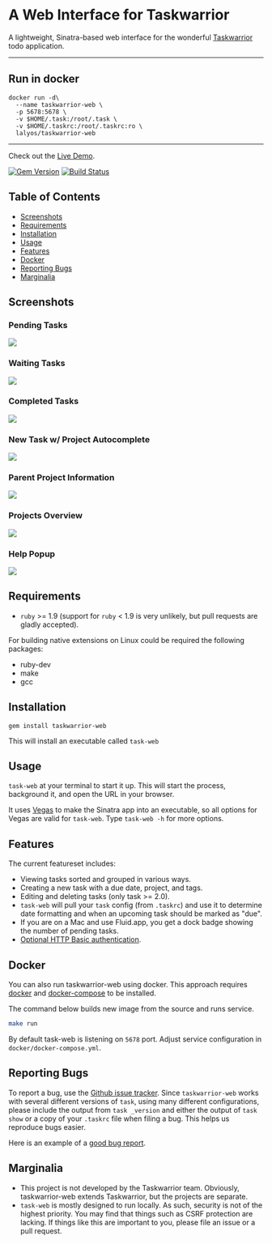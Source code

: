# A Web Interface for Taskwarrior

A lightweight, Sinatra-based web interface for the
wonderful [Taskwarrior](http://taskwarrior.org/) todo application.

-------------------
## Run in docker

```
docker run -d\
  --name taskwarrior-web \
  -p 5678:5678 \
  -v $HOME/.task:/root/.task \
  -v $HOME/.taskrc:/root/.taskrc:ro \
  lalyos/taskwarrior-web
```
------------------

Check out the [Live Demo](http://35.196.114.51).

[![Gem Version](https://badge.fury.io/rb/taskwarrior-web.png)](http://badge.fury.io/rb/taskwarrior-web)
[![Build Status](https://secure.travis-ci.org/theunraveler/taskwarrior-web.png)](http://travis-ci.org/theunraveler/taskwarrior-web)

## Table of Contents

* [Screenshots](#screenshots)
* [Requirements](#requirements)
* [Installation](#installation)
* [Usage](#usage)
* [Features](#features)
* [Docker](#docker)
* [Reporting Bugs](#reporting-bugs)
* [Marginalia](#marginalia)

## Screenshots

### Pending Tasks
<img src="https://raw.githubusercontent.com/theunraveler/taskwarrior-web/master/docs/img/readme/pending_tasks_list.jpg">

### Waiting Tasks
<img src="https://raw.githubusercontent.com/theunraveler/taskwarrior-web/master/docs/img/readme/waiting_tasks_list.jpg">

### Completed Tasks
<img src="https://raw.githubusercontent.com/theunraveler/taskwarrior-web/master/docs/img/readme/completed_tasks_list.jpg">

### New Task w/ Project Autocomplete
<img src="https://raw.githubusercontent.com/theunraveler/taskwarrior-web/master/docs/img/readme/project_autocomplete.jpg">

### Parent Project Information
<img src="https://raw.githubusercontent.com/theunraveler/taskwarrior-web/master/docs/img/readme/parent_project_info.jpg">

### Projects Overview
<img src="https://raw.githubusercontent.com/theunraveler/taskwarrior-web/master/docs/img/readme/projects_overview.jpg">

### Help Popup
<img src="https://raw.githubusercontent.com/theunraveler/taskwarrior-web/master/docs/img/readme/help_popup.jpg">

## Requirements

* `ruby` >= 1.9 (support for `ruby` < 1.9 is very unlikely, but pull requests
  are gladly accepted).

For building native extensions on Linux could be required the following packages:

 * ruby-dev
 * make
 * gcc

## Installation

`gem install taskwarrior-web`

This will install an executable called `task-web`

## Usage

`task-web` at your terminal to start it up. This will start the process,
background it, and open the URL in your browser.

It uses [Vegas](https://github.com/quirkey/vegas/) to make the Sinatra app into
an executable, so all options for Vegas are valid for `task-web`. Type
`task-web -h` for more options.

## Features

The current featureset includes:

* Viewing tasks sorted and grouped in various ways.
* Creating a new task with a due date, project, and tags.
* Editing and deleting tasks (only task >= 2.0).
* `task-web` will pull your `task` config (from `.taskrc`) and use it to
  determine date formatting and when an upcoming task should be marked as
  "due".
* If you are on a Mac and use Fluid.app, you get a dock badge showing the
  number of pending tasks.
* [Optional HTTP Basic authentication][1].

[1]: https://github.com/theunraveler/taskwarrior-web/wiki/Additional-.taskrc-options

## Docker

You can also run taskwarrior-web using docker.
This approach requires [docker](https://www.docker.com) and
[docker-compose](https://github.com/docker/compose) to be installed.

The command below builds new image from the source and runs service.

```sh
make run
```

By default task-web is listening on `5678` port.
Adjust service configuration in `docker/docker-compose.yml`.


## Reporting Bugs

To report a bug, use the [Github issue tracker][2]. Since `taskwarrior-web`
works with several different versions of `task`, using many different
configurations, please include the output from `task _version` and either the
output of `task show` or a copy of your `.taskrc` file when filing a bug. This helps us reproduce bugs easier.

Here is an example of a [good bug report][3].

[2]: http://github.com/theunraveler/taskwarrior-web/issues
[3]: http://github.com/theunraveler/taskwarrior-web/issues/26

## Marginalia

* This project is not developed by the Taskwarrior team. Obviously, taskwarrior-web extends Taskwarrior, but the projects are separate.
* `task-web` is mostly designed to run locally. As such, security is not of the highest priority. You may find that things such as CSRF protection are lacking. If things like this are important to you, please file an issue or a pull request.
